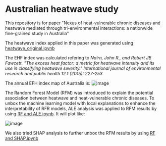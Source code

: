 ﻿# Australian heatwave study
This repository is for paper "Nexus of heat-vulnerable chronic diseases and heatwave mediated through tri-environmental interactions: a nationwide fine-grained study in Australia"

The heatwave index applied in this paper was generated using [heatwave_original.ipynb](https://github.com/WenhuiCaii/Australian-heatwave-study/blob/main/heatwave_original.ipynb)

The EHF index was calculated refering to *Nairn, John R., and Robert JB Fawcett. "The excess heat factor: a metric for heatwave intensity and its use in classifying heatwave severity." International journal of environmental research and public health 12.1 (2015): 227-253.*

The annual EFH index map of Australia is:
![image](https://user-images.githubusercontent.com/112457418/188405704-49efdb47-f967-4327-9d37-e0c287a72e79.png)

The Random Forest Model (RFM) was introduced to explain the potential association between heatwave and heat-vulnerable chronic diseases. To unbox the machine learning model with local explanations to enhance the interpretability of RFR models, ALE analysis was applied to RFM results by using [ RF and ALE.ipynb](https://github.com/WenhuiCaii/Australian-heatwave-study/blob/main/RF%20and%20ALE.ipynb). It will plot like:

![image](https://user-images.githubusercontent.com/112457418/188411507-ff64db27-32c3-438b-bbc3-b72b9546b23c.png)

We also tried SHAP analysis to further unbox the RFM results by using [RF and SHAP.ipynb](https://github.com/WenhuiCaii/Australian-heatwave-study/blob/main/RF%20and%20SHAP.ipynb)

